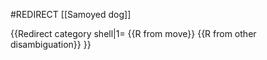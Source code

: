 #REDIRECT [[Samoyed dog]]

{{Redirect category shell|1=
{{R from move}}
{{R from other disambiguation}}
}}